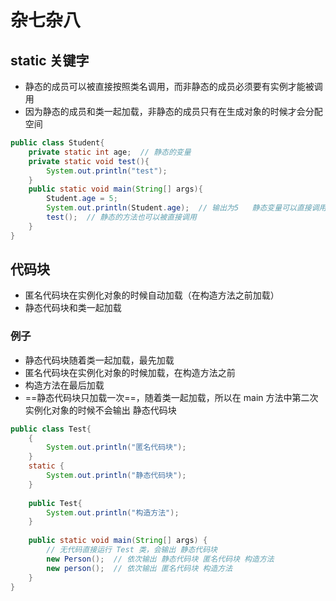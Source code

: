 # 杂七杂八

## static 关键字

- 静态的成员可以被直接按照类名调用，而非静态的成员必须要有实例才能被调用
- 因为静态的成员和类一起加载，非静态的成员只有在生成对象的时候才会分配空间

```java
public class Student{
	private static int age;  // 静态的变量
	private static void test(){
        System.out.println("test");
    }
    public static void main(String[] args){
        Student.age = 5;
        System.out.println(Student.age);  // 输出为5   静态变量可以直接调用、赋值
        test();  // 静态的方法也可以被直接调用
    }
}
```

## 代码块

- 匿名代码块在实例化对象的时候自动加载（在构造方法之前加载）
- 静态代码块和类一起加载
### 例子

- 静态代码块随着类一起加载，最先加载
- 匿名代码块在实例化对象的时候加载，在构造方法之前
- 构造方法在最后加载
- ==静态代码块只加载一次==，随着类一起加载，所以在 main 方法中第二次实例化对象的时候不会输出  静态代码块

```java
public class Test{
	{
		System.out.println("匿名代码块");
	}
	static {
		System.out.println("静态代码块");
	}
    
    public Test{
        System.out.println("构造方法");
    }
    
    public static void main(String[] args) {
    	// 无代码直接运行 Test 类，会输出 静态代码块
        new Person();  // 依次输出 静态代码块 匿名代码块 构造方法  
        new person();  // 依次输出 匿名代码块 构造方法
    }
}
```

